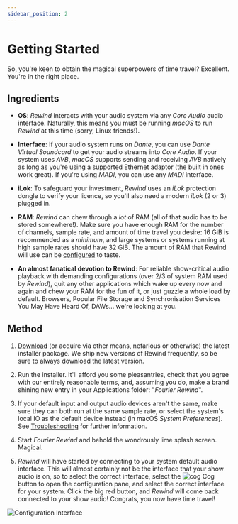 ```yaml
---
sidebar_position: 2
---
```


# Getting Started

So, you're keen to obtain the magical superpowers of time travel? Excellent. You're in the right
place.

## Ingredients

- **OS**: *Rewind* interacts with your audio system via any *Core Audio* audio interface. Naturally,
  this means you must be running *macOS* to run *Rewind* at this time (sorry, Linux friends!).

- **Interface**: If your audio system runs on *Dante*, you can use *Dante Virtual Soundcard* to get
  your audio streams into *Core Audio*. If your system uses *AVB*, *macOS* supports sending and
  receiving *AVB* natively as long as you're using a supported Ethernet adaptor (the built in ones
  work great). If you're using *MADI*, you can use any *MADI* interface.

- **iLok**: To safeguard your investment, *Rewind* uses an *iLok* protection dongle to verify your
  licence, so you'll also need a modern *iLok* (2 or 3) plugged in.

- **RAM**: *Rewind* can chew through a *lot* of RAM (all of that audio has to be stored somewhere!).
  Make sure you have enough RAM for the number of channels, sample rate, and amount of time travel
  you desire: 16 GiB is recommended as a _minimum_, and large systems or systems running at high
  sample rates should have 32 GiB. The amount of RAM that Rewind will use can be
  [configured](configuration-pane) to taste.

- **An almost fanatical devotion to Rewind**: For reliable show-critical audio playback with
  demanding configurations (over 2/3 of system RAM used by *Rewind*), quit any other applications
  which wake up every now and again and chew your RAM for the fun of it, or just guzzle a whole load
  by default.  Browsers, Popular File Storage and Synchronisation Services You May Have Heard Of,
  DAWs... we're looking at you.

## Method

1. [Download](https://fourieraudio.com/rewind-support/) (or acquire via other means, nefarious or
   otherwise) the latest installer package.  We ship new versions of Rewind frequently, so be sure
   to always download the latest version.

2. Run the installer. It'll afford you some pleasantries, check that you agree with our entirely
   reasonable terms, and, assuming you do, make a brand shining new entry in your Applications
   folder: "*Fourier Rewind*".

3. If your default input and output audio devices aren't the same, make sure they can both run at the same sample rate, or select the system's local IO as the default device instead (in macOS *System Preferences*). See [Troubleshooting](troubleshooting) for further information.

4. Start *Fourier Rewind* and behold the wondrously lime splash screen. Magical.

5. *Rewind* will have started by connecting to your system default audio interface.  This will almost
   certainly not be the interface that your show audio is on, so to select the correct interface,
   select the ![cog](/img/rewind/ui-cog.png) Cog button to open the configuration pane, and select
   the correct interface for your system. Click the big red button, and *Rewind* will come back
   connected to your show audio! Congrats, you now have time travel!

![Configuration Interface](/img/rewind/ui-config.png)

